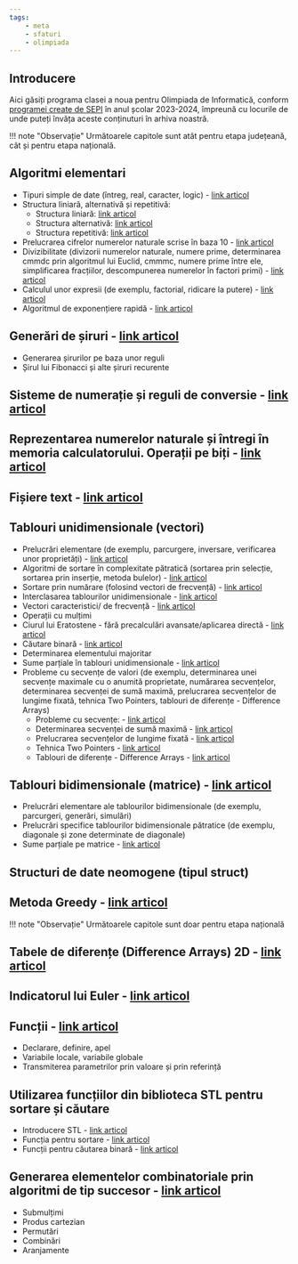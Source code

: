 ```yaml
---
tags:
    - meta
    - sfaturi
    - olimpiada
---
```


## Introducere

Aici găsiți programa clasei a noua pentru Olimpiada de Informatică, conform [programei create de SEPI](https://sepi.ro/assets/upload-file/oni2024/Programa%20pentru%20olimpiada%20de%20informatica_gimnaziu%20si%20liceu.pdf) în anul școlar 2023-2024, împreună cu locurile de unde puteți învăța aceste conținuturi în arhiva noastră. 

!!! note "Observație"
    Următoarele capitole sunt atât pentru etapa județeană, cât și pentru etapa națională.

## Algoritmi elementari

* Tipuri simple de date (întreg, real, caracter, logic) - [link articol](https://edu.roalgo.ro/cppintro/data-types/)
* Structura liniară, alternativă și repetitivă:
    * Structura liniară: [link articol](https://edu.roalgo.ro/cppintro/basic-math/)
    * Structura alternativă: [link articol](https://edu.roalgo.ro/cppintro/conditions-if/)
    * Structura repetitivă: [link articol](https://edu.roalgo.ro/cppintro/loops/)
* Prelucrarea cifrelor numerelor naturale scrise în baza 10 - [link articol](https://edu.roalgo.ro/usor/digits-manipulation/)
* Divizibilitate (divizorii numerelor naturale, numere prime, determinarea cmmdc prin algoritmul lui Euclid, cmmmc, numere prime între ele, simplificarea fracțiilor, descompunerea numerelor în factori primi) - [link articol](https://edu.roalgo.ro/usor/divisibility/)
* Calculul unor expresii (de exemplu, factorial, ridicare la putere) - [link articol](https://edu.roalgo.ro/cppintro/basic-math/)
* Algoritmul de exponențiere rapidă - [link articol](https://edu.roalgo.ro/mediu/pow-log/#ridicarea-la-putere-in-timp-logaritmic)

## Generări de șiruri - [link articol](https://edu.roalgo.ro/usor/generarea-sirurilor/)

* Generarea șirurilor pe baza unor reguli
* Șirul lui Fibonacci și alte șiruri recurente

## Sisteme de numerație și reguli de conversie - [link articol](https://edu.roalgo.ro/mediu/number-bases/)

## Reprezentarea numerelor naturale și întregi în memoria calculatorului. Operații pe biți - [link articol](https://edu.roalgo.ro/mediu/bitwise-ops/)

## Fișiere text - [link articol](https://edu.roalgo.ro/cppintro/input-output/#citirea-si-afisarea-folosind-fisiere)

## Tablouri unidimensionale (vectori)

* Prelucrări elementare (de exemplu, parcurgere, inversare, verificarea unor proprietăți) - [link articol](https://edu.roalgo.ro/cppintro/arrays/)
* Algoritmi de sortare în complexitate pătratică (sortarea prin selecție, sortarea prin inserție, metoda bulelor) - [link articol](https://edu.roalgo.ro/usor/sorting/#algoritmi-de-sortare-in-on2)
* Sortare prin numărare (folosind vectori de frecvență) - [link articol](https://edu.roalgo.ro/usor/frequency-arrays/)
* Interclasarea tablourilor unidimensionale - [link articol](https://edu.roalgo.ro/cppintro/arrays/#interclasarea-tablourilor)
* Vectori caracteristici/ de frecvență - [link articol](https://edu.roalgo.ro/usor/frequency-arrays/)
* Operații cu mulțimi
* Ciurul lui Eratostene - fără precalculări avansate/aplicarea directă - [link articol](https://edu.roalgo.ro/usor/sieve/)
* Căutare binară - [link articol](https://edu.roalgo.ro/usor/binary-search/)
* Determinarea elementului majoritar
* Sume parțiale în tablouri unidimensionale - [link articol](https://edu.roalgo.ro/usor/partial-sums/)
* Probleme cu secvențe de valori (de exemplu, determinarea unei secvențe maximale cu o anumită proprietate, numărarea secvențelor, determinarea secvenței de sumă maximă, prelucrarea secvențelor de lungime fixată, tehnica Two Pointers, tablouri de diferențe - Difference Arrays)
    * Probleme cu secvențe: - [link articol](https://edu.roalgo.ro/mediu/sequences/)
    * Determinarea secvenței de sumă maximă - [link articol](https://edu.roalgo.ro/mediu/sequences/#subsecventa-de-suma-maxima) 
    * Prelucrarea secvențelor de lungime fixată - [link articol](https://edu.roalgo.ro/mediu/sliding-window/) 
    * Tehnica Two Pointers - [link articol](https://edu.roalgo.ro/mediu/two-pointers/)
    * Tablouri de diferențe - Difference Arrays - [link articol](https://edu.roalgo.ro/usor/partial-sums/?h=#smenul-lui-mars)


## Tablouri bidimensionale (matrice) - [link articol](https://edu.roalgo.ro/cppintro/matrices/)

* Prelucrări elementare ale tablourilor bidimensionale (de exemplu, parcurgeri, generări, simulări)
* Prelucrări specifice tablourilor bidimensionale pătratice (de exemplu, diagonale și zone determinate de diagonale) 
* Sume parțiale pe matrice - [link articol](https://edu.roalgo.ro/usor/partial-sums/#extinderea-sumelor-partiale-pe-matrice)

## Structuri de date neomogene (tipul struct)

## Metoda Greedy - [link articol](https://edu.roalgo.ro/usor/greedy/)

!!! note "Observație"
    Următoarele capitole sunt doar pentru etapa națională

## Tabele de diferențe (Difference Arrays) 2D - [link articol](https://edu.roalgo.ro/usor/partial-sums/?h=#smenul-lui-mars)

## Indicatorul lui Euler - [link articol](https://edu.roalgo.ro/mediu/euler-totient/)

## Funcții - [link articol](https://edu.roalgo.ro/cppintro/functions/)

* Declarare, definire, apel 
* Variabile locale, variabile globale 
* Transmiterea parametrilor prin valoare și prin referință 

## Utilizarea funcțiilor din biblioteca STL pentru sortare și căutare

* Introducere STL - [link articol](https://edu.roalgo.ro/cppintro/stl/)
* Funcția pentru sortare - [link articol](https://edu.roalgo.ro/usor/sorting/#functia-stdsort)
* Funcții pentru căutarea binară - [link articol](https://edu.roalgo.ro/usor/binary-search/#functii-de-sistem-pentru-cautarea-binara)

## Generarea elementelor combinatoriale prin algoritmi de tip succesor - [link articol](https://edu.roalgo.ro/mediu/backtracking/)

* Submulțimi  
* Produs cartezian 
* Permutări 
* Combinări 
* Aranjamente 